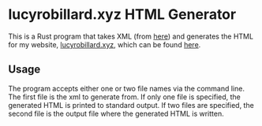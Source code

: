 # lucyrobillard.xyz HTML Generator

This is a Rust program that takes XML (from [here](https://github.com/larobitrumpet/lucyrobillard-xml)) and generates the HTML for my website, [lucyrobillard.xyz](https://lucyrobillard.xyz), which can be found [here](https://github.com/larobitrumpet/html).

## Usage

The program accepts either one or two file names via the command line. The first file is the xml to generate from. If only one file is specified, the generated HTML is printed to standard output. If two files are specified, the second file is the output file where the generated HTML is written.
